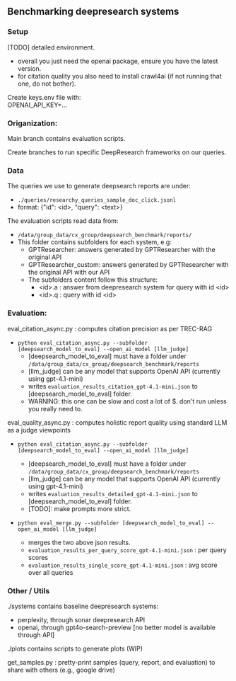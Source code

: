 ## Benchmarking deepresearch systems


### Setup

[TODO] detailed environment.

- overall you just need the openai package, ensure you have the latest version.
- for citation quality you also need to install crawl4ai (if not running that one, do not bother).


Create keys.env file with:  
OPENAI_API_KEY=...

### Origanization:

Main branch contains evaluation scripts.

Create branches to run specific DeepResearch frameworks on our queries. 

### Data

The queries we use to generate deepsearch reports are under:
- `./queries/researchy_queries_sample_doc_click.jsonl`
- format: {"id": \<id\>, "query": \<text\>}


The evaluation scripts read data from:

- `/data/group_data/cx_group/deepsearch_benchmark/reports/`
- This folder contains subfolders for each system, e.g:
    - GPTResearcher: answers generated by GPTResearcher with the original API
    - GPTResearcher_custom: answers generated by GPTResearcher with the original API with our API
    - The subfolders content follow this structure:
        - \<id\>.a : answer from deepresearch system for query with id \<id\>
        - \<id\>.q : query with id \<id\>


### Evaluation:

eval_citation_async.py : computes citation precision as per TREC-RAG

- `python eval_citation_async.py --subfolder [deepsearch_model_to_eval] --open_ai_model [llm_judge]`
    - [deepsearch_model_to_eval] must have a folder under `/data/group_data/cx_group/deepsearch_benchmark/reports`
    - [llm_judge] can be any model that supports OpenAI API (currently using gpt-4.1-mini)
    - writes `evaluation_results_citation_gpt-4.1-mini.json` to [deepsearch_model_to_eval] folder.
    - WARNING: this one can be slow and cost a lot of $. don't run unless you really need to.



eval_quality_async.py : computes holistic report quality using standard LLM as a judge viewpoints

- `python eval_citation_async.py --subfolder [deepsearch_model_to_eval] --open_ai_model [llm_judge]`
    - [deepsearch_model_to_eval] must have a folder under `/data/group_data/cx_group/deepsearch_benchmark/reports`
    - [llm_judge] can be any model that supports OpenAI API (currently using gpt-4.1-mini)
    - writes `evaluation_results_detailed_gpt-4.1-mini.json` to [deepsearch_model_to_eval] folder.
    - [TODO]: make prompts more strict.

- `python eval_merge.py --subfolder [deepsearch_model_to_eval] --open_ai_model [llm_judge]`
    - merges the two above json results.
    - `evaluation_results_per_query_score_gpt-4.1-mini.json` : per query scores
    - `evaluation_results_single_score_gpt-4.1-mini.json` : avg score over all queries




### Other / Utils

./systems contains baseline deepresearch systems:

- perplexity, through sonar deepresearch API
- openai, through gpt4o-search-preview [no better model is available through API]

./plots contains scripts to generate plots (WIP)

get_samples.py : pretty-print samples (query, report, and evaluation) to share with others (e.g., google drive)

